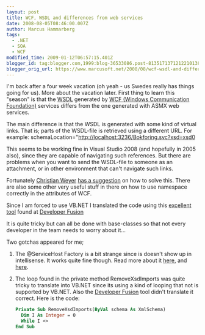 ```yaml
---
layout: post
title: WCF, WSDL and differences from web services
date: 2008-08-05T08:46:00.007Z
author: Marcus Hammarberg
tags:
  - .NET
  - SOA
  - WCF
modified_time: 2009-01-12T06:57:15.401Z
blogger_id: tag:blogger.com,1999:blog-36533086.post-8135171371212210138
blogger_orig_url: https://www.marcusoft.net/2008/08/wcf-wsdl-and-differences-from-web.html
---
```


I'm back after a four week vacation (oh yeah - us Swedes really has things going for us). More about the vacation later. First thing to learn this "season" is that the [WSDL](<http://en.wikipedia.org/wiki/WSDL_(disambiguation)>) generated by [WCF (Windows Communication Foundation)](http://msdn.microsoft.com/en-us/netframework/aa663324.aspx?PHPSESSID=0fbb7c61) services differs from the one generated with ASMX web services.

The main difference is that the WSDL is generated with some kind of virtual links. That is; parts of the WSDL-file is retrieved using a different URL. For example: schemaLocation="<http://localhost:3236/Bokforing.svc?xsd=xsd0>

This seems to be working fine in Visual Studio 2008 (and hopefully in 2005 also), since they are capable of navigating such references. But there are problems when you want to send the WSDL-file to someone as an attachment, or in other environment that can't navigate such links.

Fortunately [Christian Weyer](http://blogs.thinktecture.com/cweyer) [has a suggestion](http://blogs.thinktecture.com/cweyer/archive/2007/05/10/414840.aspx) on how to solve this. There are also some other very useful stuff in there on how to use namespace correctly in the attributes of WCF.

Since I am forced to use VB.NET I translated the code using this [excellent tool](http://labs.developerfusion.co.uk/convert/csharp-to-vb.aspx) found at [Developer Fusion](http://www.developerfusion.co.uk/)

It is quite tricky but can all be done with base-classes so that not every developer in the team needs to worry about it...

Two gotchas appeared for me;

1. The @ServiceHost Factory is a bit strange since is doesn't show up in intellisense. It works quite fine though. Read more about it [here](http://hyperthink.net/blog/the-servicehost-directive/), and [here](http://msdn.microsoft.com/en-us/library/aa967286.aspx).
2. The loop found in the private method RemoveXsdImports was quite tricky to translate into VB.NET since its using a kind of looping that not is supported by VB.NET. Also the [Developer Fusion](http://labs.developerfusion.co.uk/convert/csharp-to-vb.aspx) tool didn't translate it correct. Here is the code:

    ```vb
    Private Sub RemoveXsdImports(ByVal schema As XmlSchema)
      Dim I As Integer = 0
      While I <>
    End Sub
    ```
